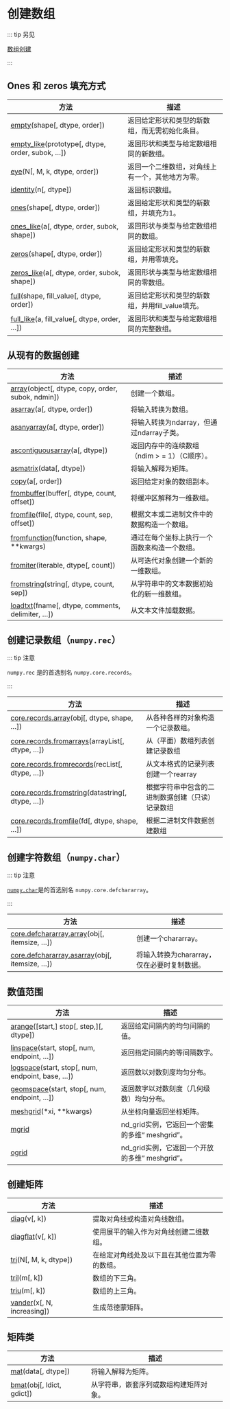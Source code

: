 # 创建数组

::: tip 另见

[数组创建](/user/basics/creation.html)

:::

## Ones 和 zeros 填充方式

方法 | 描述
---|---
[empty](https://numpy.org/devdocs/reference/generated/numpy.empty.html#numpy.empty)(shape[, dtype, order]) | 返回给定形状和类型的新数组，而无需初始化条目。
[empty_like](https://numpy.org/devdocs/reference/generated/numpy.empty_like.html#numpy.empty_like)(prototype[, dtype, order, subok, …]) | 返回形状和类型与给定数组相同的新数组。
[eye](https://numpy.org/devdocs/reference/generated/numpy.eye.html#numpy.eye)(N[, M, k, dtype, order]) | 返回一个二维数组，对角线上有一个，其他地方为零。
[identity](https://numpy.org/devdocs/reference/generated/numpy.identity.html#numpy.identity)(n[, dtype]) | 返回标识数组。
[ones](https://numpy.org/devdocs/reference/generated/numpy.ones.html#numpy.ones)(shape[, dtype, order]) | 返回给定形状和类型的新数组，并填充为1。
[ones_like](https://numpy.org/devdocs/reference/generated/numpy.ones_like.html#numpy.ones_like)(a[, dtype, order, subok, shape]) | 返回形状与类型与给定数组相同的数组。
[zeros](https://numpy.org/devdocs/reference/generated/numpy.zeros.html#numpy.zeros)(shape[, dtype, order]) | 返回给定形状和类型的新数组，并用零填充。
[zeros_like](https://numpy.org/devdocs/reference/generated/numpy.zeros_like.html#numpy.zeros_like)(a[, dtype, order, subok, shape]) | 返回形状与类型与给定数组相同的零数组。
[full](https://numpy.org/devdocs/reference/generated/numpy.full.html#numpy.full)(shape, fill_value[, dtype, order]) | 返回给定形状和类型的新数组，并用fill_value填充。
[full_like](https://numpy.org/devdocs/reference/generated/numpy.full_like.html#numpy.full_like)(a, fill_value[, dtype, order, …]) | 返回形状和类型与给定数组相同的完整数组。

## 从现有的数据创建

方法 | 描述
---|---
[array](https://numpy.org/devdocs/reference/generated/numpy.array.html#numpy.array)(object[, dtype, copy, order, subok, ndmin]) | 创建一个数组。
[asarray](https://numpy.org/devdocs/reference/generated/numpy.asarray.html#numpy.asarray)(a[, dtype, order]) | 将输入转换为数组。
[asanyarray](https://numpy.org/devdocs/reference/generated/numpy.asanyarray.html#numpy.asanyarray)(a[, dtype, order]) | 将输入转换为ndarray，但通过ndarray子类。
[ascontiguousarray](https://numpy.org/devdocs/reference/generated/numpy.ascontiguousarray.html#numpy.ascontiguousarray)(a[, dtype]) | 返回内存中的连续数组（ndim > = 1）（C顺序）。
[asmatrix](https://numpy.org/devdocs/reference/generated/numpy.asmatrix.html#numpy.asmatrix)(data[, dtype]) | 将输入解释为矩阵。
[copy](https://numpy.org/devdocs/reference/generated/numpy.copy.html#numpy.copy)(a[, order]) | 返回给定对象的数组副本。
[frombuffer](https://numpy.org/devdocs/reference/generated/numpy.frombuffer.html#numpy.frombuffer)(buffer[, dtype, count, offset]) | 将缓冲区解释为一维数组。
[fromfile](https://numpy.org/devdocs/reference/generated/numpy.fromfile.html#numpy.fromfile)(file[, dtype, count, sep, offset]) | 根据文本或二进制文件中的数据构造一个数组。
[fromfunction](https://numpy.org/devdocs/reference/generated/numpy.fromfunction.html#numpy.fromfunction)(function, shape, \*\*kwargs) | 通过在每个坐标上执行一个函数来构造一个数组。
[fromiter](https://numpy.org/devdocs/reference/generated/numpy.fromiter.html#numpy.fromiter)(iterable, dtype[, count]) | 从可迭代对象创建一个新的一维数组。
[fromstring](https://numpy.org/devdocs/reference/generated/numpy.fromstring.html#numpy.fromstring)(string[, dtype, count, sep]) | 从字符串中的文本数据初始化的新一维数组。
[loadtxt](https://numpy.org/devdocs/reference/generated/numpy.loadtxt.html#numpy.loadtxt)(fname[, dtype, comments, delimiter, …]) | 从文本文件加载数据。

## 创建记录数组（``numpy.rec``）

::: tip 注意

``numpy.rec`` 是的首选别名 ``numpy.core.records``。

:::

方法 | 描述
---|---
[core.records.array](https://numpy.org/devdocs/reference/generated/numpy.core.records.array.html#numpy.core.records.array)(obj[, dtype, shape, …]) | 从各种各样的对象构造一个记录数组。
[core.records.fromarrays](https://numpy.org/devdocs/reference/generated/numpy.core.records.fromarrays.html#numpy.core.records.fromarrays)(arrayList[, dtype, …]) | 从（平面）数组列表创建记录数组
[core.records.fromrecords](https://numpy.org/devdocs/reference/generated/numpy.core.records.fromrecords.html#numpy.core.records.fromrecords)(recList[, dtype, …]) | 从文本格式的记录列表创建一个rearray
[core.records.fromstring](https://numpy.org/devdocs/reference/generated/numpy.core.records.fromstring.html#numpy.core.records.fromstring)(datastring[, dtype, …])	 | 根据字符串中包含的二进制数据创建（只读）记录数组
[core.records.fromfile](https://numpy.org/devdocs/reference/generated/numpy.core.records.fromfile.html#numpy.core.records.fromfile)(fd[, dtype, shape, …]) | 根据二进制文件数据创建数组

## 创建字符数组（``numpy.char``）

::: tip 注意

[``numpy.char``](char.html)是的首选别名 ``numpy.core.defchararray``。

:::

方法 | 描述
---|---
[core.defchararray.array](https://numpy.org/devdocs/reference/generated/numpy.core.defchararray.array.html#numpy.core.defchararray.array)(obj[, itemsize, …]) | 创建一个chararray。
[core.defchararray.asarray](https://numpy.org/devdocs/reference/generated/numpy.core.defchararray.asarray.html#numpy.core.defchararray.asarray)(obj[, itemsize, …]) | 将输入转换为chararray，仅在必要时复制数据。

## 数值范围

方法 | 描述
---|---
[arange](https://numpy.org/devdocs/reference/generated/numpy.arange.html#numpy.arange)([start,] stop[, step,][, dtype]) | 返回给定间隔内的均匀间隔的值。
[linspace](https://numpy.org/devdocs/reference/generated/numpy.linspace.html#numpy.linspace)(start, stop[, num, endpoint, …]) | 返回指定间隔内的等间隔数字。
[logspace](https://numpy.org/devdocs/reference/generated/numpy.logspace.html#numpy.logspace)(start, stop[, num, endpoint, base, …]) | 返回数以对数刻度均匀分布。
[geomspace](https://numpy.org/devdocs/reference/generated/numpy.geomspace.html#numpy.geomspace)(start, stop[, num, endpoint, …]) | 返回数字以对数刻度（几何级数）均匀分布。
[meshgrid](https://numpy.org/devdocs/reference/generated/numpy.meshgrid.html#numpy.meshgrid)(\*xi, \*\*kwargs) | 从坐标向量返回坐标矩阵。
[mgrid](https://numpy.org/devdocs/reference/generated/numpy.mgrid.html#numpy.mgrid) | nd_grid实例，它返回一个密集的多维“ meshgrid”。
[ogrid](https://numpy.org/devdocs/reference/generated/numpy.ogrid.html#numpy.ogrid) | nd_grid实例，它返回一个开放的多维“ meshgrid”。

## 创建矩阵

方法 | 描述
---|---
[diag](https://numpy.org/devdocs/reference/generated/numpy.diag.html#numpy.diag)(v[, k]) | 提取对角线或构造对角线数组。
[diagflat](https://numpy.org/devdocs/reference/generated/numpy.diagflat.html#numpy.diagflat)(v[, k]) | 使用展平的输入作为对角线创建二维数组。
[tri](https://numpy.org/devdocs/reference/generated/numpy.tri.html#numpy.tri)(N[, M, k, dtype]) | 在给定对角线处及以下且在其他位置为零的数组。
[tril](https://numpy.org/devdocs/reference/generated/numpy.tril.html#numpy.tril)(m[, k]) | 数组的下三角。
[triu](https://numpy.org/devdocs/reference/generated/numpy.triu.html#numpy.triu)(m[, k]) | 数组的上三角。
[vander](https://numpy.org/devdocs/reference/generated/numpy.vander.html#numpy.vander)(x[, N, increasing]) | 生成范德蒙矩阵。

## 矩阵类

方法 | 描述
---|---
[mat](https://numpy.org/devdocs/reference/generated/numpy.mat.html#numpy.mat)(data[, dtype]) | 将输入解释为矩阵。
[bmat](https://numpy.org/devdocs/reference/generated/numpy.bmat.html#numpy.bmat)(obj[, ldict, gdict])	 | 从字符串，嵌套序列或数组构建矩阵对象。
